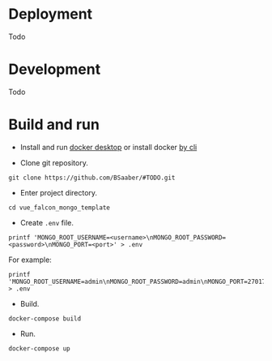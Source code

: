 # Deployment
Todo
# Development
Todo
# Build and run
- Install and run [docker desktop](https://www.docker.com/products/docker-desktop/) or install docker [by cli](https://docs.docker.com/engine/install/ubuntu/)

- Clone git repository.
```
git clone https://github.com/BSaaber/#TODO.git
```
- Enter project directory.
```
cd vue_falcon_mongo_template
```
- Create ``.env`` file.
```
printf 'MONGO_ROOT_USERNAME=<username>\nMONGO_ROOT_PASSWORD=<password>\nMONGO_PORT=<port>' > .env
```
For example:
```
printf 'MONGO_ROOT_USERNAME=admin\nMONGO_ROOT_PASSWORD=admin\nMONGO_PORT=27017' > .env
```
- Build.
```
docker-compose build
```
- Run.
```
docker-compose up
```